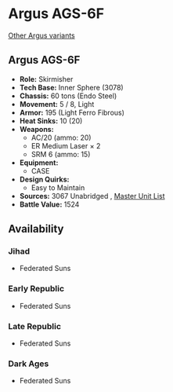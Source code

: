 # Argus AGS-6F 

[Other Argus variants](../argus.md) 

## Argus AGS-6F 

- **Role:** Skirmisher 
- **Tech Base:** Inner Sphere (3078) 
- **Chassis:** 60 tons (Endo Steel) 
- **Movement:** 5 / 8, Light 
- **Armor:** 195 (Light Ferro Fibrous) 
- **Heat Sinks:** 10 (20) 
- **Weapons:** 
  - AC/20 (ammo: 20) 
  - ER Medium Laser × 2 
  - SRM 6 (ammo: 15) 
- **Equipment:** 
  - CASE 
- **Design Quirks:** 
  - Easy to Maintain 
- **Sources:** 3067 Unabridged , [Master Unit List](http://masterunitlist.info/Unit/Details/5684/argus-ags-6f) 
- **Battle Value:** 1524 

## Availability 

### Jihad 

- Federated Suns 

### Early Republic 

- Federated Suns 

### Late Republic 

- Federated Suns 

### Dark Ages 

- Federated Suns 

